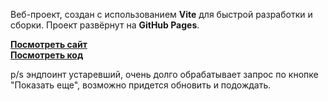 Веб-проект, создан с использованием **Vite** для быстрой разработки и сборки. Проект развёрнут на **GitHub Pages**.

**[Посмотреть сайт](https://kaliollayeva.github.io/tztechnodom/)**  
**[Посмотреть код](https://github.com/kaliollayeva/tztechnodom)** 

p/s эндпоинт устаревший, очень долго обрабатывает запрос по кнопке "Показать еще", возможно придется обновить и подождать.

